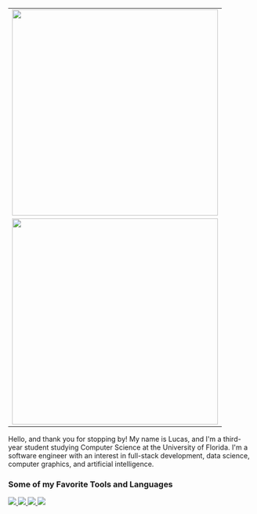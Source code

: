 <table border="0" align="right">
  <tr>
    <td><img src="http://github-profile-summary-cards.vercel.app/api/cards/stats?username=lucastemb&theme=default" width="420"/> </td>
  </tr>
  <tr>
  </tr>
  <tr>
   <td><img src="http://github-profile-summary-cards.vercel.app/api/cards/repos-per-language?username=lucastemb&theme=default" width=420></td>
  </tr>
</table>
<div align="left">
Hello, and thank you for stopping by! My name is Lucas, and I'm a third-year student studying Computer Science at the University of Florida. I'm a software engineer with an interest in full-stack development, data science, computer graphics, and artificial intelligence. 

<h3> Some of my Favorite Tools and Languages </h3>
<p align="left">
  <a href="https://skillicons.dev">
    <img src="https://skillicons.dev/icons?i=git,kubernetes,docker,python,cpp" />
    <img src="https://skillicons.dev/icons?i=react,typescript,firebase,figma,go" />
    <img src="https://skillicons.dev/icons?i=lua,javascript,mongodb,nextjs,nodejs" />
    <img src="https://skillicons.dev/icons?i=tailwind,unity,vscode,vite,java" />
  </a>
</p>
</div>
<br>





